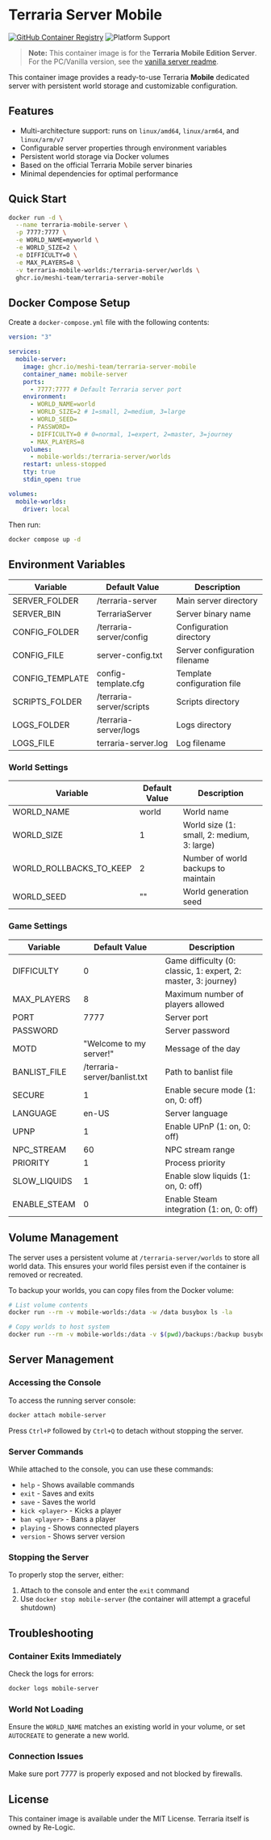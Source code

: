 # Terraria Server Mobile

[![GitHub Container Registry](https://img.shields.io/badge/GitHub%20Container%20Registry-available-green)](https://github.com/meshi-team/terraria-server/pkgs/container/terraria-server-mobile)
![Platform Support](https://img.shields.io/badge/platform-linux%2Famd64%20%7C%20linux%2Farm64%20%7C%20linux%2Farm%2Fv7-blue)

> **Note:** This container image is for the **Terraria Mobile Edition Server**.
> For the PC/Vanilla version, see the [vanilla server readme](../vanilla/README.md).

This container image provides a ready-to-use Terraria **Mobile** dedicated server with persistent world storage and customizable configuration.

## Features

- Multi-architecture support: runs on `linux/amd64`, `linux/arm64`, and `linux/arm/v7`
- Configurable server properties through environment variables
- Persistent world storage via Docker volumes
- Based on the official Terraria Mobile server binaries
- Minimal dependencies for optimal performance

## Quick Start

```bash
docker run -d \
  --name terraria-mobile-server \
  -p 7777:7777 \
  -e WORLD_NAME=myworld \
  -e WORLD_SIZE=2 \
  -e DIFFICULTY=0 \
  -e MAX_PLAYERS=8 \
  -v terraria-mobile-worlds:/terraria-server/worlds \
  ghcr.io/meshi-team/terraria-server-mobile
```

## Docker Compose Setup

Create a `docker-compose.yml` file with the following contents:

```yaml
version: "3"

services:
  mobile-server:
    image: ghcr.io/meshi-team/terraria-server-mobile
    container_name: mobile-server
    ports:
      - 7777:7777 # Default Terraria server port
    environment:
      - WORLD_NAME=world
      - WORLD_SIZE=2 # 1=small, 2=medium, 3=large
      - WORLD_SEED=
      - PASSWORD=
      - DIFFICULTY=0 # 0=normal, 1=expert, 2=master, 3=journey
      - MAX_PLAYERS=8
    volumes:
      - mobile-worlds:/terraria-server/worlds
    restart: unless-stopped
    tty: true
    stdin_open: true

volumes:
  mobile-worlds:
    driver: local
```

Then run:

```bash
docker compose up -d
```

## Environment Variables

| Variable        | Default Value            | Description                   |
| --------------- | ------------------------ | ----------------------------- |
| SERVER_FOLDER   | /terraria-server         | Main server directory         |
| SERVER_BIN      | TerrariaServer           | Server binary name            |
| CONFIG_FOLDER   | /terraria-server/config  | Configuration directory       |
| CONFIG_FILE     | server-config.txt        | Server configuration filename |
| CONFIG_TEMPLATE | config-template.cfg      | Template configuration file   |
| SCRIPTS_FOLDER  | /terraria-server/scripts | Scripts directory             |
| LOGS_FOLDER     | /terraria-server/logs    | Logs directory                |
| LOGS_FILE       | terraria-server.log      | Log filename                  |

### World Settings

| Variable                | Default Value | Description                                |
| ----------------------- | ------------- | ------------------------------------------ |
| WORLD_NAME              | world         | World name                                 |
| WORLD_SIZE              | 1             | World size (1: small, 2: medium, 3: large) |
| WORLD_ROLLBACKS_TO_KEEP | 2             | Number of world backups to maintain        |
| WORLD_SEED              | ""            | World generation seed                      |

### Game Settings

| Variable     | Default Value                | Description                                                    |
| ------------ | ---------------------------- | -------------------------------------------------------------- |
| DIFFICULTY   | 0                            | Game difficulty (0: classic, 1: expert, 2: master, 3: journey) |
| MAX_PLAYERS  | 8                            | Maximum number of players allowed                              |
| PORT         | 7777                         | Server port                                                    |
| PASSWORD     |                              | Server password                                                |
| MOTD         | "Welcome to my server!"      | Message of the day                                             |
| BANLIST_FILE | /terraria-server/banlist.txt | Path to banlist file                                           |
| SECURE       | 1                            | Enable secure mode (1: on, 0: off)                             |
| LANGUAGE     | en-US                        | Server language                                                |
| UPNP         | 1                            | Enable UPnP (1: on, 0: off)                                    |
| NPC_STREAM   | 60                           | NPC stream range                                               |
| PRIORITY     | 1                            | Process priority                                               |
| SLOW_LIQUIDS | 1                            | Enable slow liquids (1: on, 0: off)                            |
| ENABLE_STEAM | 0                            | Enable Steam integration (1: on, 0: off)                       |

## Volume Management

The server uses a persistent volume at `/terraria-server/worlds` to store all world data. This ensures your world files persist even if the container is removed or recreated.

To backup your worlds, you can copy files from the Docker volume:

```bash
# List volume contents
docker run --rm -v mobile-worlds:/data -w /data busybox ls -la

# Copy worlds to host system
docker run --rm -v mobile-worlds:/data -v $(pwd)/backups:/backup busybox cp -r /data/* /backup
```

## Server Management

### Accessing the Console

To access the running server console:

```bash
docker attach mobile-server
```

Press `Ctrl+P` followed by `Ctrl+Q` to detach without stopping the server.

### Server Commands

While attached to the console, you can use these commands:

- `help` - Shows available commands
- `exit` - Saves and exits
- `save` - Saves the world
- `kick <player>` - Kicks a player
- `ban <player>` - Bans a player
- `playing` - Shows connected players
- `version` - Shows server version

### Stopping the Server

To properly stop the server, either:

1. Attach to the console and enter the `exit` command
2. Use `docker stop mobile-server` (the container will attempt a graceful shutdown)

## Troubleshooting

### Container Exits Immediately

Check the logs for errors:

```bash
docker logs mobile-server
```

### World Not Loading

Ensure the `WORLD_NAME` matches an existing world in your volume, or set `AUTOCREATE` to generate a new world.

### Connection Issues

Make sure port 7777 is properly exposed and not blocked by firewalls.

## License

This container image is available under the MIT License. Terraria itself is owned by Re-Logic.
